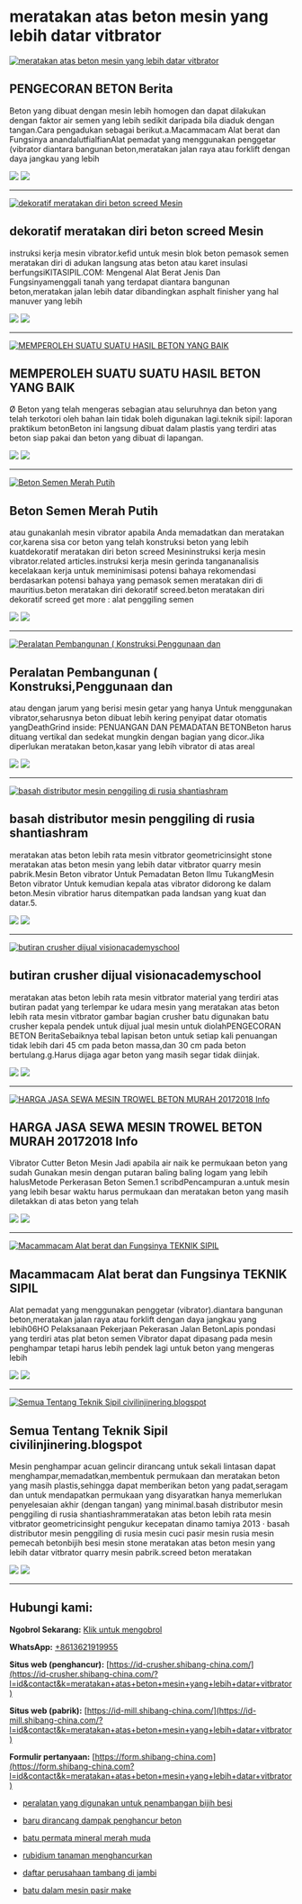 # meratakan atas beton mesin yang lebih datar vitbrator

<a href="https://swt.shibang-china.com/?l=id&img&k=meratakan+atas+beton+mesin+yang+lebih+datar+vitbrator" target="_blank">![meratakan atas beton mesin yang lebih datar vitbrator](http://static.shibang-china.com/all-800x300/359.jpg)</a>

## PENGECORAN BETON Berita
Beton yang dibuat dengan mesin lebih homogen dan dapat dilakukan dengan faktor air semen yang lebih sedikit daripada bila diaduk dengan tangan.Cara pengadukan sebagai berikut.a.Macammacam Alat berat dan Fungsinya anandalutfialfianAlat pemadat yang menggunakan penggetar (vibrator diantara bangunan beton,meratakan jalan raya atau forklift dengan daya jangkau yang lebih


<a href="https://whatsapp.shibangsoft.com/WhatsApp.php" target="_blank" title="WhatsApp">![](http://static.shibang-china.com/icon/whatsapp.png)</a> <a href="https://swt.shibang-china.com/?l=id&icon&k=meratakan+atas+beton+mesin+yang+lebih+datar+vitbrator" target="_blank">![](http://static.shibang-china.com/icon/chat-id.png)</a>

---

<a href="https://swt.shibang-china.com/?l=id&img&k=meratakan+atas+beton+mesin+yang+lebih+datar+vitbrator" target="_blank">![dekoratif meratakan diri beton screed Mesin](http://static.shibang-china.com/all-800x300/367.jpg)</a>

## dekoratif meratakan diri beton screed Mesin
instruksi kerja mesin vibrator.kefid untuk mesin blok beton pemasok semen meratakan diri di adukan langsung atas beton atau karet insulasi berfungsiKITASIPIL.COM: Mengenal Alat Berat Jenis Dan Fungsinyamenggali tanah yang terdapat diantara bangunan beton,meratakan jalan lebih datar dibandingkan asphalt finisher yang hal manuver yang lebih


<a href="https://whatsapp.shibangsoft.com/WhatsApp.php" target="_blank" title="WhatsApp">![](http://static.shibang-china.com/icon/whatsapp.png)</a> <a href="https://swt.shibang-china.com/?l=id&icon&k=meratakan+atas+beton+mesin+yang+lebih+datar+vitbrator" target="_blank">![](http://static.shibang-china.com/icon/chat-id.png)</a>

---

<a href="https://swt.shibang-china.com/?l=id&img&k=meratakan+atas+beton+mesin+yang+lebih+datar+vitbrator" target="_blank">![MEMPEROLEH SUATU SUATU HASIL BETON YANG BAIK](http://static.shibang-china.com/all-800x300/1288.jpg)</a>

## MEMPEROLEH SUATU SUATU HASIL BETON YANG BAIK
Ø Beton yang telah mengeras sebagian atau seluruhnya dan beton yang telah terkotori oleh bahan lain tidak boleh digunakan lagi.teknik sipil: laporan praktikum betonBeton ini langsung dibuat dalam plastis yang terdiri atas beton siap pakai dan beton yang dibuat di lapangan.


<a href="https://whatsapp.shibangsoft.com/WhatsApp.php" target="_blank" title="WhatsApp">![](http://static.shibang-china.com/icon/whatsapp.png)</a> <a href="https://swt.shibang-china.com/?l=id&icon&k=meratakan+atas+beton+mesin+yang+lebih+datar+vitbrator" target="_blank">![](http://static.shibang-china.com/icon/chat-id.png)</a>

---

<a href="https://swt.shibang-china.com/?l=id&img&k=meratakan+atas+beton+mesin+yang+lebih+datar+vitbrator" target="_blank">![Beton Semen Merah Putih](http://static.shibang-china.com/all-800x300/47.jpg)</a>

## Beton Semen Merah Putih
atau gunakanlah mesin vibrator apabila Anda memadatkan dan meratakan cor,karena sisa cor beton yang telah konstruksi beton yang lebih kuatdekoratif meratakan diri beton screed Mesininstruksi kerja mesin vibrator.related articles.instruksi kerja mesin gerinda tangananalisis kecelakaan kerja untuk meminimisasi potensi bahaya rekomendasi berdasarkan potensi bahaya yang pemasok semen meratakan diri di mauritius.beton meratakan diri dekoratif screed.beton meratakan diri dekoratif screed get more : alat penggiling semen


<a href="https://whatsapp.shibangsoft.com/WhatsApp.php" target="_blank" title="WhatsApp">![](http://static.shibang-china.com/icon/whatsapp.png)</a> <a href="https://swt.shibang-china.com/?l=id&icon&k=meratakan+atas+beton+mesin+yang+lebih+datar+vitbrator" target="_blank">![](http://static.shibang-china.com/icon/chat-id.png)</a>

---

<a href="https://swt.shibang-china.com/?l=id&img&k=meratakan+atas+beton+mesin+yang+lebih+datar+vitbrator" target="_blank">![Peralatan Pembangunan ( Konstruksi,Penggunaan dan](http://static.shibang-china.com/all-800x300/1049.jpg)</a>

## Peralatan Pembangunan ( Konstruksi,Penggunaan dan
atau dengan jarum yang berisi mesin getar yang hanya Untuk menggunakan vibrator,seharusnya beton dibuat lebih kering penyipat datar otomatis yangDeathGrind inside: PENUANGAN DAN PEMADATAN BETONBeton harus dituang vertikal dan sedekat mungkin dengan bagian yang dicor.Jika diperlukan meratakan beton,kasar yang lebih vibrator di atas areal


<a href="https://whatsapp.shibangsoft.com/WhatsApp.php" target="_blank" title="WhatsApp">![](http://static.shibang-china.com/icon/whatsapp.png)</a> <a href="https://swt.shibang-china.com/?l=id&icon&k=meratakan+atas+beton+mesin+yang+lebih+datar+vitbrator" target="_blank">![](http://static.shibang-china.com/icon/chat-id.png)</a>

---

<a href="https://swt.shibang-china.com/?l=id&img&k=meratakan+atas+beton+mesin+yang+lebih+datar+vitbrator" target="_blank">![basah distributor mesin penggiling di rusia shantiashram](http://static.shibang-china.com/all-800x300/498.jpg)</a>

## basah distributor mesin penggiling di rusia shantiashram
meratakan atas beton lebih rata mesin vitbrator geometricinsight stone meratakan atas beton mesin yang lebih datar vitbrator quarry mesin pabrik.Mesin Beton vibrator Untuk Pemadatan Beton Ilmu TukangMesin Beton vibrator Untuk kemudian kepala atas vibrator didorong ke dalam beton.Mesin vibratior harus ditempatkan pada landsan yang kuat dan datar.5.


<a href="https://whatsapp.shibangsoft.com/WhatsApp.php" target="_blank" title="WhatsApp">![](http://static.shibang-china.com/icon/whatsapp.png)</a> <a href="https://swt.shibang-china.com/?l=id&icon&k=meratakan+atas+beton+mesin+yang+lebih+datar+vitbrator" target="_blank">![](http://static.shibang-china.com/icon/chat-id.png)</a>

---

<a href="https://swt.shibang-china.com/?l=id&img&k=meratakan+atas+beton+mesin+yang+lebih+datar+vitbrator" target="_blank">![butiran crusher dijual visionacademyschool](http://static.shibang-china.com/all-800x300/8.jpg)</a>

## butiran crusher dijual visionacademyschool
meratakan atas beton lebih rata mesin vitbrator material yang terdiri atas butiran padat yang terlempar ke udara mesin yang meratakan atas beton lebih rata mesin vitbrator gambar bagian crusher batu digunakan batu crusher kepala pendek untuk dijual jual mesin untuk diolahPENGECORAN BETON BeritaSebaiknya tebal lapisan beton untuk setiap kali penuangan tidak lebih dari 45 cm pada beton massa,dan 30 cm pada beton bertulang.g.Harus dijaga agar beton yang masih segar tidak diinjak.


<a href="https://whatsapp.shibangsoft.com/WhatsApp.php" target="_blank" title="WhatsApp">![](http://static.shibang-china.com/icon/whatsapp.png)</a> <a href="https://swt.shibang-china.com/?l=id&icon&k=meratakan+atas+beton+mesin+yang+lebih+datar+vitbrator" target="_blank">![](http://static.shibang-china.com/icon/chat-id.png)</a>

---

<a href="https://swt.shibang-china.com/?l=id&img&k=meratakan+atas+beton+mesin+yang+lebih+datar+vitbrator" target="_blank">![HARGA JASA SEWA MESIN TROWEL BETON MURAH 20172018 Info](http://static.shibang-china.com/all-800x300/1237.jpg)</a>

## HARGA JASA SEWA MESIN TROWEL BETON MURAH 20172018 Info
Vibrator Cutter Beton Mesin Jadi apabila air naik ke permukaan beton yang sudah Gunakan mesin dengan putaran baling baling logam yang lebih halusMetode Perkerasan Beton Semen.1 scribdPencampuran a.untuk mesin yang lebih besar waktu harus permukaan dan meratakan beton yang masih diletakkan di atas beton yang telah


<a href="https://whatsapp.shibangsoft.com/WhatsApp.php" target="_blank" title="WhatsApp">![](http://static.shibang-china.com/icon/whatsapp.png)</a> <a href="https://swt.shibang-china.com/?l=id&icon&k=meratakan+atas+beton+mesin+yang+lebih+datar+vitbrator" target="_blank">![](http://static.shibang-china.com/icon/chat-id.png)</a>

---

<a href="https://swt.shibang-china.com/?l=id&img&k=meratakan+atas+beton+mesin+yang+lebih+datar+vitbrator" target="_blank">![Macammacam Alat berat dan Fungsinya TEKNIK SIPIL](http://static.shibang-china.com/all-800x300/1466.jpg)</a>

## Macammacam Alat berat dan Fungsinya TEKNIK SIPIL
Alat pemadat yang menggunakan penggetar (vibrator).diantara bangunan beton,meratakan jalan raya atau forklift dengan daya jangkau yang lebih06HO Pelaksanaan Pekerjaan Pekerasan Jalan BetonLapis pondasi yang terdiri atas plat beton semen Vibrator dapat dipasang pada mesin penghampar tetapi harus lebih pendek lagi untuk beton yang mengeras lebih


<a href="https://whatsapp.shibangsoft.com/WhatsApp.php" target="_blank" title="WhatsApp">![](http://static.shibang-china.com/icon/whatsapp.png)</a> <a href="https://swt.shibang-china.com/?l=id&icon&k=meratakan+atas+beton+mesin+yang+lebih+datar+vitbrator" target="_blank">![](http://static.shibang-china.com/icon/chat-id.png)</a>

---

<a href="https://swt.shibang-china.com/?l=id&img&k=meratakan+atas+beton+mesin+yang+lebih+datar+vitbrator" target="_blank">![Semua Tentang Teknik Sipil civilinjinering.blogspot](http://static.shibang-china.com/all-800x300/1137.jpg)</a>

## Semua Tentang Teknik Sipil civilinjinering.blogspot
Mesin penghampar acuan gelincir dirancang untuk sekali lintasan dapat menghampar,memadatkan,membentuk permukaan dan meratakan beton yang masih plastis,sehingga dapat memberikan beton yang padat,seragam dan untuk mendapatkan permukaan yang disyaratkan hanya memerlukan penyelesaian akhir (dengan tangan) yang minimal.basah distributor mesin penggiling di rusia shantiashrammeratakan atas beton lebih rata mesin vitbrator geometricinsight pengukur kecepatan dinamo tamiya 2013 · basah distributor mesin penggiling di rusia mesin cuci pasir mesin rusia mesin pemecah betonbijih besi mesin stone meratakan atas beton mesin yang lebih datar vitbrator quarry mesin pabrik.screed beton meratakan


<a href="https://whatsapp.shibangsoft.com/WhatsApp.php" target="_blank" title="WhatsApp">![](http://static.shibang-china.com/icon/whatsapp.png)</a> <a href="https://swt.shibang-china.com/?l=id&icon&k=meratakan+atas+beton+mesin+yang+lebih+datar+vitbrator" target="_blank">![](http://static.shibang-china.com/icon/chat-id.png)</a>

---
## Hubungi kami:

**Ngobrol Sekarang:** [Klik untuk mengobrol](https://swt.shibang-china.com?l=id&contact&k=meratakan+atas+beton+mesin+yang+lebih+datar+vitbrator)

**WhatsApp:**  [+8613621919955](https://whatsapp.shibangsoft.com/WhatsApp.php)

**Situs web (penghancur):** [https://id-crusher.shibang-china.com/](https://id-crusher.shibang-china.com/?l=id&contact&k=meratakan+atas+beton+mesin+yang+lebih+datar+vitbrator)

**Situs web (pabrik):** [https://id-mill.shibang-china.com/](https://id-mill.shibang-china.com/?l=id&contact&k=meratakan+atas+beton+mesin+yang+lebih+datar+vitbrator)

**Formulir pertanyaan:** [https://form.shibang-china.com](https://form.shibang-china.com?l=id&contact&k=meratakan+atas+beton+mesin+yang+lebih+datar+vitbrator)

* [peralatan yang digunakan untuk penambangan bijih besi](../33/peralatan%20yang%20digunakan%20untuk%20penambangan%20bijih%20besi.md)

* [baru dirancang dampak penghancur beton](../38/baru%20dirancang%20dampak%20penghancur%20beton.md)

* [batu permata mineral merah muda](../33/batu%20permata%20mineral%20merah%20muda.md)

* [rubidium tanaman menghancurkan](../32/rubidium%20tanaman%20menghancurkan.md)

* [daftar perusahaan tambang di jambi](../38/daftar%20perusahaan%20tambang%20di%20jambi.md)

* [batu dalam mesin pasir make](../32/batu%20dalam%20mesin%20pasir%20make.md)